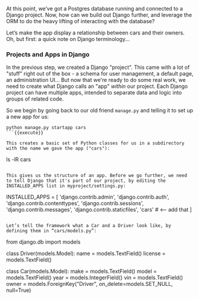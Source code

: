 At this point, we’ve got a Postgres database running and connected to a Django project. Now, how can we build out Django further, and leverage the ORM to do the heavy lifting of interacting with the database?

Let’s make the app display a relationship between cars and their owners. Oh, but first: a quick note on Django terminology... 

### Projects and Apps in Django

In the previous step, we created a Django "project". This came with a lot of "stuff" right out of the box - a schema for user management, a default page, an administration UI... But now that we're ready to do some real work, we need to create what Django calls an "app" *within* our project. Each Django project can have multiple apps, intended to separate data and logic into groups of related code. 

So we begin by going back to our old friend `manage.py` and telling it to set up a new app for us:

```
python manage.py startapp cars
```{{execute}}

This creates a basic set of Python classes for us in a subdirectory with the name we gave the app ("cars"):

```
ls -lR cars
```{{execute}}

This gives us the structure of an app. Before we go further, we need to tell Django that it's part of our project, by editing the INSTALLED_APPS list in myproject/settings.py:

```
INSTALLED_APPS = [
    'django.contrib.admin',
    'django.contrib.auth',
    'django.contrib.contenttypes',
    'django.contrib.sessions',
    'django.contrib.messages',
    'django.contrib.staticfiles',
    'cars' # <-- add that
]
```

Let’s tell the framework what a Car and a Driver look like, by defining them in “cars/models.py”:

```
from django.db import models

class Driver(models.Model):
    name = models.TextField()
    license = models.TextField()
    
class Car(models.Model):
    make = models.TextField()
    model = models.TextField()
    year = models.IntegerField()
    vin = models.TextField()
    owner = models.ForeignKey("Driver", on_delete=models.SET_NULL, null=True)
```



